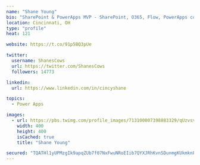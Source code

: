 ```yaml
---
name: "Shane Young"
bio: "SharePoint & PowerApps MVP - SharePoint, O365, Flow, PowerApps consulting? @PowerApps911 | Pure Snark? You found it."
location: Cincinnati, OH
type: "profile"
heat: 121

website: https://t.co/91p5BQ3pUe

twitter:
  username: ShanesCows
  url: https://twitter.com/ShanesCows
  followers: 14773

linkedin:
  url: https://www.linkedin.com/in/cincyshane

topics:
  - Power Apps

images:
  - url: https://pbs.twimg.com/profile_images/713100007398883329/qUzvsvQ3_400x400.jpg
    width: 400
    height: 400
    isCached: true
    title: "Shane Young"

secured: "TQATHl1yUPMzgIk9apqZUb7f07NxFwuNRoEIib7QYXJRhKvnSDunmgKUkmknFXIOJJ6mRnGAHlcNL7D5p0zoUbB5c9csQynv5VhoCmhdh8eh4qzL/UASfh+u0jTV2UKymPlA4SarpLDOxL7a48PlCIKaeqbHxBPWMzd0XOyZwipPF9m5+SvZxuxWHAnrj5TUBclSYcKhTWSnVTl0pfqyiu2tBA6kI36fCXVuv0KD0EKo0b58hka5Xp9/Y0y1Gvvft4c0vgP2t3qm1SMFF5oqjOuaDYy8HMGbYZOrcuAH7XsVTs3WaTHC66952eGHNEXMozpOjlwauLhelDBcBs/3mvbOIzRHudlJ5u58WJlcWMWipGi47jiyeZDVWvpoYLy8s4BsZ/1cFMAv/gLXcRX4V/134dLPQebyjOjh8XNZIpY=;o2R/B4ghDkm3yyFMMosZLQ=="
---
```


